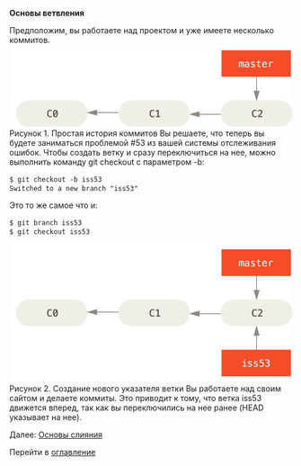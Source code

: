 **Основы ветвления**

Предположим, вы работаете над проектом и уже имеете несколько коммитов.
![](./assets/basic-branching-1.png)
Рисунок 1. Простая история коммитов
Вы решаете, что теперь вы будете заниматься проблемой #53 из вашей системы отслеживания ошибок. Чтобы создать ветку и сразу переключиться на нее, можно выполнить команду git checkout с параметром -b:
```
$ git checkout -b iss53
Switched to a new branch "iss53"
```
Это то же самое что и:
```
$ git branch iss53
$ git checkout iss53
```
![](./assets/basic-branching-2.png)
Рисунок 2. Создание нового указателя ветки
Вы работаете над своим сайтом и делаете коммиты. Это приводит к тому, что ветка iss53 движется вперед, так как вы переключились на нее ранее (HEAD указывает на нее).

Далее:
[Основы слияния](/merger.md)

Перейти в [оглавление](/readme.md) 